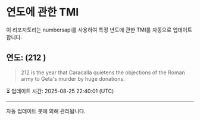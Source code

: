 
# 연도에 관한 TMI

이 리포지토리는 numbersapi를 사용하여 특정 년도에 관한 TMI를 자동으로 업데이트합니다.

## 연도: (212 )
> 212 is the year that Caracalla quietens the objections of the Roman army to Geta's murder by huge donations.

⏳ 업데이트 시간: 2025-08-25 22:40:01 (UTC)

---
자동 업데이트 봇에 의해 관리됩니다.

